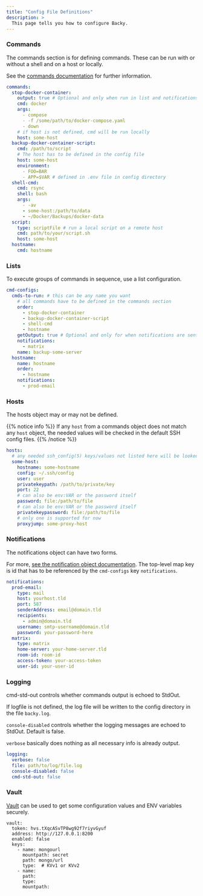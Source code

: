 ```yaml
---
title: "Config File Definitions"
description: >
  This page tells you how to configure Backy.
---
```


### Commands

The commands section is for defining commands. These can be run with or without a shell and on a host or locally.

See the [commands documentation](/config/commands) for further information.

```yaml
commands:
  stop-docker-container:
    output: true # Optional and only when run in list and notifications are sent
    cmd: docker
    args:
      - compose
      - -f /some/path/to/docker-compose.yaml
      - down
    # if host is not defined, cmd will be run locally
    host: some-host 
  backup-docker-container-script:
    cmd: /path/to/script
    # The host has to be defined in the config file
    host: some-host
    environment:
      - FOO=BAR
      - APP=$VAR # defined in .env file in config directory
  shell-cmd:
    cmd: rsync
    shell: bash
    args:
      - -av
      - some-host:/path/to/data 
      - ~/Docker/Backups/docker-data
  script:
    type: scriptFile # run a local script on a remote host
    cmd: path/to/your/script.sh
    host: some-host  
  hostname:
    cmd: hostname
```

### Lists

To execute groups of commands in sequence, use a list configuration.

```yaml
cmd-configs:
  cmds-to-run: # this can be any name you want
    # all commands have to be defined in the commands section
    order:
      - stop-docker-container
      - backup-docker-container-script
      - shell-cmd
      - hostname
    getOutput: true # Optional and only for when notifications are sent
    notifications:
      - matrix
    name: backup-some-server
  hostname:
    name: hostname
    order:
      - hostname
    notifications:
      - prod-email
```

### Hosts

The hosts object may or may not be defined.

{{% notice info %}}
If any `host` from a commands object does not match any `host` object, the needed values will be checked in the default SSH config files.
{{% /notice %}}

```yaml
hosts:
  # any needed ssh_config(5) keys/values not listed here will be looked up in the config file or the default config file
  some-host:
    hostname: some-hostname
    config: ~/.ssh/config
    user: user
    privatekeypath: /path/to/private/key
    port: 22
    # can also be env:VAR or the password itself
    password: file:/path/to/file
    # can also be env:VAR or the password itself
    privatekeypassword: file:/path/to/file
    # only one is supported for now
    proxyjump: some-proxy-host
```

### Notifications

The notifications object can have two forms.

For more, [see the notification object documentation](/config/notifications). The top-level map key is id that has to be referenced by the `cmd-configs` key `notifications`.

```yaml
notifications:
  prod-email:
    type: mail
    host: yourhost.tld
    port: 587
    senderAddress: email@domain.tld
    recipients:
      - admin@domain.tld
    username: smtp-username@domain.tld
    password: your-password-here
  matrix:
    type: matrix
    home-server: your-home-server.tld
    room-id: room-id
    access-token: your-access-token
    user-id: your-user-id
```

### Logging

cmd-std-out controls whether commands output is echoed to StdOut.

If logfile is not defined, the log file will be written to the config directory in the file `backy.log`.

`console-disabled` controls whether the logging messages are echoed to StdOut. Default is false.

`verbose` basically does nothing as all necessary info is already output.

```yaml
logging:
  verbose: false
  file: path/to/log/file.log
  console-disabled: false
  cmd-std-out: false
```

### Vault

[Vault](https://www.vaultproject.io/) can be used to get some configuration values and ENV variables securely.

```
vault:
  token: hvs.tXqcASvTP8wg92f7riyvGyuf
  address: http://127.0.0.1:8200
  enabled: false
  keys:
    - name: mongourl
      mountpath: secret
      path: mongo/url
      type:  # KVv1 or KVv2
    - name:
      path:
      type:
      mountpath: 
```
